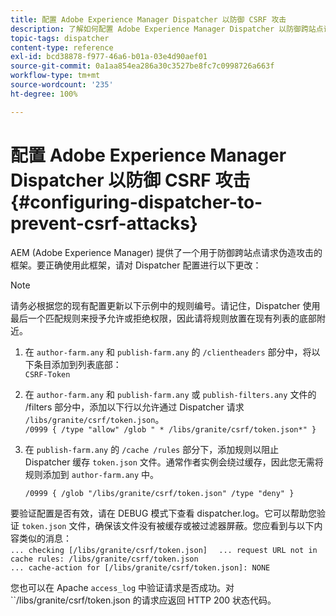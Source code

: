 ```yaml
---
title: 配置 Adobe Experience Manager Dispatcher 以防御 CSRF 攻击
description: 了解如何配置 Adobe Experience Manager Dispatcher 以防御跨站点请求伪造攻击。
topic-tags: dispatcher
content-type: reference
exl-id: bcd38878-f977-46a6-b01a-03e4d90aef01
source-git-commit: 0a1aa854ea286a30c3527be8fc7c0998726a663f
workflow-type: tm+mt
source-wordcount: '235'
ht-degree: 100%

---
```


# 配置 Adobe Experience Manager Dispatcher 以防御 CSRF 攻击{#configuring-dispatcher-to-prevent-csrf-attacks}

AEM (Adobe Experience Manager) 提供了一个用于防御跨站点请求伪造攻击的框架。要正确使用此框架，请对 Dispatcher 配置进行以下更改：

>[!NOTE]
>
>请务必根据您的现有配置更新以下示例中的规则编号。请记住，Dispatcher 使用最后一个匹配规则来授予允许或拒绝权限，因此请将规则放置在现有列表的底部附近。

1. 在 `author-farm.any` 和 `publish-farm.any` 的 `/clientheaders` 部分中，将以下条目添加到列表底部：\
   `CSRF-Token`
1. 在 `author-farm.any` 和 `publish-farm.any` 或 `publish-filters.any` 文件的 /filters 部分中，添加以下行以允许通过 Dispatcher 请求 `/libs/granite/csrf/token.json`。\
   `/0999 { /type "allow" /glob " * /libs/granite/csrf/token.json*" }`

1. 在 `publish-farm.any` 的 `/cache /rules` 部分下，添加规则以阻止 Dispatcher 缓存 `token.json` 文件。通常作者实例会绕过缓存，因此您无需将规则添加到 `author-farm.any` 中。

   `/0999 { /glob "/libs/granite/csrf/token.json" /type "deny" }`

要验证配置是否有效，请在 DEBUG 模式下查看 dispatcher.log。它可以帮助您验证 `token.json` 文件，确保该文件没有被缓存或被过滤器屏蔽。您应看到与以下内容类似的消息：\
`... checking [/libs/granite/csrf/token.json]  `
`... request URL not in cache rules: /libs/granite/csrf/token.json`\
`... cache-action for [/libs/granite/csrf/token.json]: NONE`

您也可以在 Apache `access_log` 中验证请求是否成功。对 ``/libs/granite/csrf/token.json 的请求应返回 HTTP 200 状态代码。
